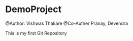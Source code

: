 # DemoProject
@Author: Vishwas Thakare
@Co-Auther Pranay, Devendra

This is my first Git Repository
